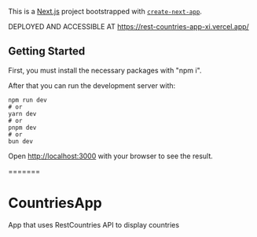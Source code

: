 This is a [Next.js](https://nextjs.org/) project bootstrapped with [`create-next-app`](https://github.com/vercel/next.js/tree/canary/packages/create-next-app).

DEPLOYED AND ACCESSIBLE AT https://rest-countries-app-xi.vercel.app/

## Getting Started

First, you must install the necessary packages with "npm i".

After that you can run the development server with:

```
npm run dev
# or
yarn dev
# or
pnpm dev
# or
bun dev
```

Open [http://localhost:3000](http://localhost:3000) with your browser to see the result.

=======
# CountriesApp
App that uses RestCountries API to display countries
